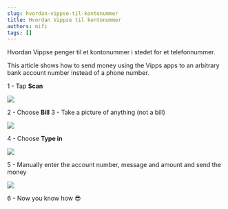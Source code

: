 ```yaml
---
slug: hvordan-vippse-til-kontonummer
title: Hvordan Vippse til kontonummer
authors: mifi
tags: []
---
```


Hvordan Vippse penger til et kontonummer i stedet for et telefonnummer.

This article shows how to send money using the Vipps apps to an arbitrary bank account number instead of a phone number.

<!--truncate-->

1 - Tap **Scan**

![](https://static.mifi.no/dist/2022/IMG_3190.jpg)

2 - Choose **Bill**
3 - Take a picture of anything (not a bill)

![](https://static.mifi.no/dist/2022/IMG_3191.jpg)

4 - Choose **Type in**

![](https://static.mifi.no/dist/2022/IMG_3192.jpg)

5 - Manually enter the account number, message and amount and send the money

![](https://static.mifi.no/dist/2022/IMG_3193.jpg)

6 - Now you know how 😎
